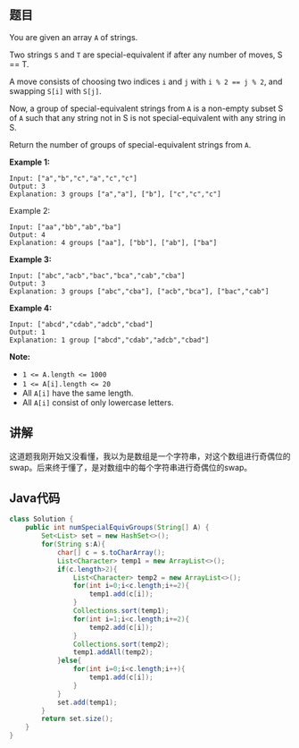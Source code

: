 ## 题目

You are given an array `A` of strings.

Two strings `S` and `T` are special-equivalent if after any number of moves, S == T.

A move consists of choosing two indices `i` and `j` with `i % 2 == j % 2`, and swapping `S[i]` with `S[j]`.

Now, a group of special-equivalent strings from `A` is a non-empty subset S of `A` such that any string not in S is not special-equivalent with any string in S.

Return the number of groups of special-equivalent strings from `A`.

 

**Example 1:**
```
Input: ["a","b","c","a","c","c"]
Output: 3
Explanation: 3 groups ["a","a"], ["b"], ["c","c","c"]
```

Example 2:
```
Input: ["aa","bb","ab","ba"]
Output: 4
Explanation: 4 groups ["aa"], ["bb"], ["ab"], ["ba"]
```

**Example 3:**
```
Input: ["abc","acb","bac","bca","cab","cba"]
Output: 3
Explanation: 3 groups ["abc","cba"], ["acb","bca"], ["bac","cab"]
```

**Example 4:**
```
Input: ["abcd","cdab","adcb","cbad"]
Output: 1
Explanation: 1 group ["abcd","cdab","adcb","cbad"]
``` 

**Note:**

- `1 <= A.length <= 1000`
- `1 <= A[i].length <= 20`
- All `A[i]` have the same length.
- All `A[i]` consist of only lowercase letters.

## 讲解

这道题我刚开始又没看懂，我以为是数组是一个字符串，对这个数组进行奇偶位的swap。后来终于懂了，是对数组中的每个字符串进行奇偶位的swap。

## Java代码

```java
class Solution {
    public int numSpecialEquivGroups(String[] A) {
        Set<List> set = new HashSet<>();
        for(String s:A){
            char[] c = s.toCharArray();
            List<Character> temp1 = new ArrayList<>();
            if(c.length>2){
                List<Character> temp2 = new ArrayList<>();
                for(int i=0;i<c.length;i+=2){
                    temp1.add(c[i]);
                }
                Collections.sort(temp1);
                for(int i=1;i<c.length;i+=2){
                    temp2.add(c[i]);
                }
                Collections.sort(temp2);
                temp1.addAll(temp2);
            }else{
                for(int i=0;i<c.length;i++){
                    temp1.add(c[i]);
                }
            }
            set.add(temp1);
        }
        return set.size();
    }
}
```